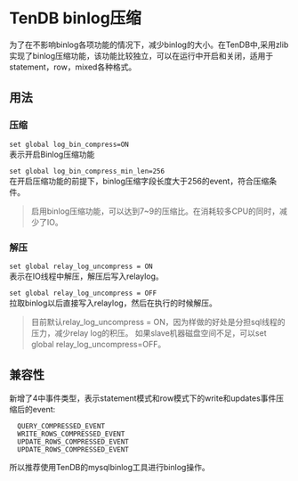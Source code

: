 # TenDB binlog压缩
为了在不影响binlog各项功能的情况下，减少binlog的大小。在TenDB中,采用zlib实现了binlog压缩功能，该功能比较独立，可以在运行中开启和关闭，适用于statement，row，mixed各种格式。


## 用法
### 压缩

`set global log_bin_compress=ON `  
表示开启Binlog压缩功能

`set global log_bin_compress_min_len=256 `  
在开启压缩功能的前提下，binlog压缩字段长度大于256的event，符合压缩条件。

>启用binlog压缩功能，可以达到7~9的压缩比。在消耗较多CPU的同时，减少了IO。

### 解压

`set global relay_log_uncompress = ON`  
表示在IO线程中解压，解压后写入relaylog。

`set global relay_log_uncompress = OFF`  
拉取binlog以后直接写入relaylog，然后在执行的时候解压。

>目前默认relay_log_uncompress = ON，因为样做的好处是分担sql线程的压力，减少relay log的积压。
如果slave机器磁盘空间不足，可以set global relay_log_uncompress=OFF。


## 兼容性

新增了4中事件类型，表示statement模式和row模式下的write和updates事件压缩后的event:
```
  QUERY_COMPRESSED_EVENT
  WRITE_ROWS_COMPRESSED_EVENT
  UPDATE_ROWS_COMPRESSED_EVENT
  UPDATE_ROWS_COMPRESSED_EVENT 
```
所以推荐使用TenDB的mysqlbinlog工具进行binlog操作。


